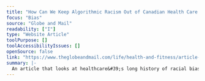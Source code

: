 ```yaml
---
title: "How Can We Keep Algorithmic Racism Out of Canadian Health Care’s AI Toolkit?"
focus: "Bias"
source: "Globe and Mail"
readability: ["I"]
type: "Website Article"
toolPurpose: []
toolAccessibilityIssues: []
openSource: false
link: "https://www.theglobeandmail.com/life/health-and-fitness/article-how-can-we-keep-algorithmic-racism-out-of-canadian-health-cares-ai/"
summary: |-
  An article that looks at healthcare&#39;s long history of racial biases and how they prevent AI algorithms from giving everyone the best treatment.
---
```


